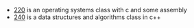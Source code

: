 - [220](https://github.com/rivamazov/school/tree/master/220) is an operating systems class with c and some assembly
- [240](https://github.com/rivamazov/school/tree/master/240) is a data structures and algorithms class in c++

